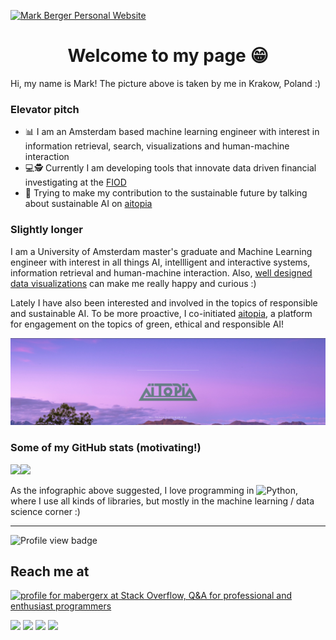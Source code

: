 [![Mark Berger Personal Website](static/header.png)](https://maberger.nl)

<h1 align="center">Welcome to my page 😁</h1>

Hi, my name is Mark! The picture above is taken by me in Krakow, Poland :)

### Elevator pitch

- 📊 I am an Amsterdam based machine learning engineer with interest in information retrieval, search, visualizations and human-machine interaction
- 💻🕵️ Currently I am developing tools that innovate data driven financial investigating at the [FIOD](https://en.wikipedia.org/wiki/Fiscal_Information_and_Investigation_Service)
- 🥬 Trying to make my contribution to the sustainable future by talking about sustainable AI on [aitopia](https://aitopia.world)

### Slightly longer

I am a University of Amsterdam master's graduate and Machine Learning engineer with interest in all things AI,
intellligent and interactive systems, information retrieval and human-machine interaction.
Also, [well designed data visualizations](https://projects.fivethirtyeight.com/2020-election-forecast/?cid=rrpromo) can
make me really happy and curious :)

Lately I have also been interested and involved in the topics of responsible and sustainable AI. To be more proactive, I
co-initiated [aitopia](https://aitopia.world), a platform for engagement on the topics of green, ethical and responsible AI!

[![aitopia website](static/aitopia.png)](https://aitopia.world)

### Some of my GitHub stats (motivating!)

<img height="137px" src="https://github-readme-stats.vercel.app/api?username=mabergerx&hide_title=true&hide_border=flase&show_icons=true&include_all_commits=true&count_private=true&line_height=21&&theme=tokyonight" /><img height="137px" src="https://github-readme-stats.vercel.app/api/top-langs/?username=mabergerx&hide=php,html&hide_title=true&hide_border=true&layout=compact&langs_count=7&theme=tokyonight" />

As the infographic above suggested, I love programming in ![Python](https://img.shields.io/badge/-Python-05122A?&logo=Python), where I use all kinds of libraries, but mostly in the machine learning / data science corner :)


<hr>

![Profile view badge](https://komarev.com/ghpvc/?username=mabergerx&color=03c6fc)

## Reach me at

<a href="https://stackoverflow.com/users/3025242/mabergerx"><img src="https://stackoverflow.com/users/flair/3025242.png?theme=dark" width="208" height="58" alt="profile for mabergerx at Stack Overflow, Q&amp;A for professional and enthusiast programmers" title="profile for mabergerx at Stack Overflow, Q&amp;A for professional and enthusiast programmers"></a>

<a href="https://linkedin.com/in/markberger-1" alt="LinkedIn">
        <img src="https://img.shields.io/badge/-Mark Berger-blue?style=for-the-badge&logo=linkedin" /></a> 
        
<a href="https://berger-mark.medium.com/" alt="Medium">
        <img src="https://img.shields.io/badge/-Mark Berger-03a57a?style=for-the-badge&logo=Medium&labelColor=000000" /></a>
        
<a href="https://instagram.com/berger.mark" alt="Instagram">
        <img src="https://img.shields.io/badge/-@berger.mark-E4405F?style=for-the-badge&logo=instagram&logoColor=white" /></a>
        
<a href="https://maberger.nl" alt="Website">
        <img src="https://img.shields.io/badge/-maberger.nl-242424?style=for-the-badge&logo=GoogleChrome&logoColor=white" /></a>
